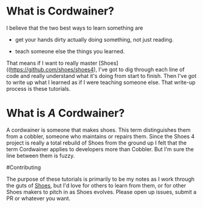 # What is Cordwainer?

I believe that the two best ways to learn something are

* get your hands dirty actually doing something, not just reading.

* teach someone else the things you learned.

That means if I want to really master [Shoes]((https://github.com/shoes/shoes4), I've got to dig through each line of code and really understand what it's doing from start to finish. Then I've got to write up what I learned as if I were teaching someone else. That write-up process is these tutorials.

# What is *A* Cordwainer?

A cordwainer is someone that makes shoes. This term distinguishes them from a cobbler, someone who maintains or repairs them. Since the Shoes 4 project is really a total rebuild of Shoes from the ground up I felt that the term Cordwainer applies to developers more than Cobbler. But I'm sure the line between them is fuzzy.

#Contributing

The purpose of these tutorials is primarily to be my notes as I work through the guts of [Shoes](https://github.com/shoes/shoes4), but I'd love for others to learn from them, or for other Shoes makers to pitch in as Shoes evolves. Please open up issues, submit a PR or whatever you want.
